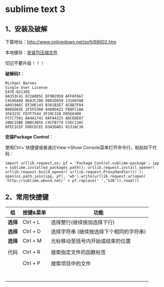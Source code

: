 # sublime text 3

## 1、安装及破解

下载地址：http://www.onlinedown.net/soft/68602.htm

本地缓存：[安装包压缩文件](files/Sublime_Text_Build_3114_Setup.zip)

切记不要升级！！！

**破解码1**：

```
Michael Barnes
Single User License
EA7E-821385
8A353C41 872A0D5C DF9B2950 AFF6F667
C458EA6D 8EA3C286 98D1D650 131A97AB
AA919AEC EF20E143 B361B1E7 4C8B7F04
B085E65E 2F5F5360 8489D422 FB8FC1AA
3F6323C FD7F7544 3F39C318 D95E6480
FCCC7561 8A4A1741 68FA4223 ADCEDE07
200C25BE DBBC4855 C4CFB774 C5EC138C
0FEC1CEF D9DCECEC D3A5DAD1 01316C36
```

**安装Package Control**：

使用Ctrl+`快捷键或者通过View->Show Console菜单打开命令行，粘贴如下代码：

```
import urllib.request,os; pf = 'Package Control.sublime-package'; ipp = sublime.installed_packages_path(); urllib.request.install_opener( urllib.request.build_opener( urllib.request.ProxyHandler()) ); open(os.path.join(ipp, pf), 'wb').write(urllib.request.urlopen( 'http://sublime.wbond.net/' + pf.replace(' ','%20')).read())
```



## 2、常用快捷键

| 组       | 按键&菜单 | 功能                                    |
| -------- | --------- | --------------------------------------- |
| **选择** | Ctrl + L  | 选择整行(继续按加选择下行)              |
| **选择** | Ctrl + D  | 选择字符串 (继续按选择下个相同的字符串) |
| **选择** | Ctrl + M  | 光标移动至括号内开始或结束的位置        |
|          |           |                                         |
| 代码     | Ctrl + R  | 搜索指定文件的函数标签                  |
|          |           |                                         |
|          | Ctrl + P  | 搜索项目中的文件                        |
|          |           |                                         |
|          |           |                                         |
|          |           |                                         |
|          |           |                                         |
|          |           |                                         |
|          |           |                                         |
|          |           |                                         |



